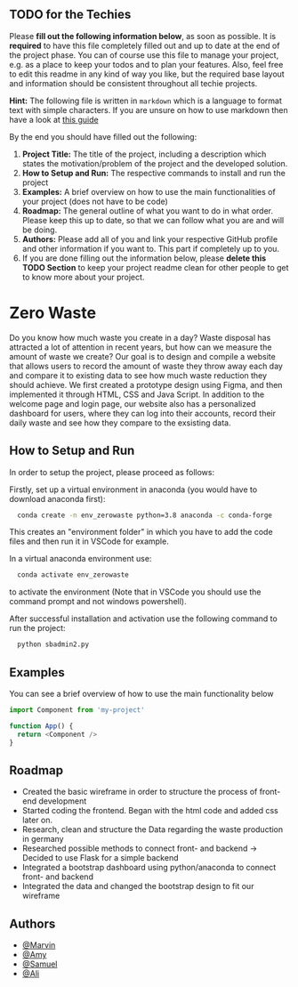 ## TODO for the Techies
Please **fill out the following information below**, as soon as possible. It is **required** to have this file completely filled out and up to date at the end of the project phase.
You can of course use this file to manage your project, e.g. as a place to keep your todos and to plan your features. Also, feel free to edit this readme in any kind of way you like, but the required base layout and information should be consistent throughout all techie projects.

**Hint:** The following file is written in `markdown` which is a language to format text with simple characters. If you are unsure on how to use markdown then have a look at [this guide](https://www.markdownguide.org/basic-syntax/)

By the end you should have filled out the following:
1. **Project Title:** The title of the project, including a description which states the motivation/problem of the project and the developed solution.
2. **How to Setup and Run:** The respective commands to install and run the project
3. **Examples:** A brief overview on how to use the main functionalities of your project (does not have to be code)
4. **Roadmap:** The general outline of what you want to do in what order. Please keep this up to date, so that we can follow what you are and will be doing.
5. **Authors:** Please add all of you and link your respective GitHub profile and other information if you want to. This part if completely up to you.
6. If you are done filling out the information below, please **delete this TODO Section** to keep your project readme clean for other people to get to know more about your project.

# Zero Waste

Do you know how much waste you create in a day? Waste disposal has attracted a lot of attention in recent years, but how can we measure the amount of waste we create? Our goal is to design and compile a website that allows users to record the amount of waste they throw away each day and compare it to existing data to see how much waste reduction they should achieve. We first created a prototype design using Figma, and then implemented it through HTML, CSS and Java Script. In addition to the welcome page and login page, our website also has a personalized dashboard for users, where they can log into their accounts, record their daily waste and see how they compare to the exsisting data.



## How to Setup and Run

In order to setup the project, please proceed as follows:

Firstly, set up a virtual environment in anaconda (you would have to download anaconda first):

```bash
  conda create -n env_zerowaste python=3.8 anaconda -c conda-forge
```
This creates an "environment folder" in which you have to add the code files and then run it in VSCode for example.

In a virtual anaconda environment use:

```bash
  conda activate env_zerowaste
```
to activate the environment (Note that in VSCode you should use the command prompt and not windows powershell).

After successful installation and activation use the following command to run the project:

```bash
  python sbadmin2.py
```
## Examples

You can see a brief overview of how to use the main functionality below

```javascript
import Component from 'my-project'

function App() {
  return <Component />
}
```

  
## Roadmap

- Created the basic wireframe in order to structure the process of front-end development
- Started coding the frontend. Began with the html code and added css later on.
- Research, clean and structure the Data regarding the waste production in germany
- Researched possible methods to connect front- and backend -> Decided to use Flask for a simple backend
- Integrated a bootstrap dashboard using python/anaconda to connect front- and backend
- Integrated the data and changed the bootstrap design to fit our wireframe

  
## Authors

- [@Marvin](https://github.com/M-H0ppe)
- [@Amy](https://github.com/Chiaaang)
- [@Samuel](https://github.com/samrmn)
- [@Ali](https://www.github.com/...)

  

